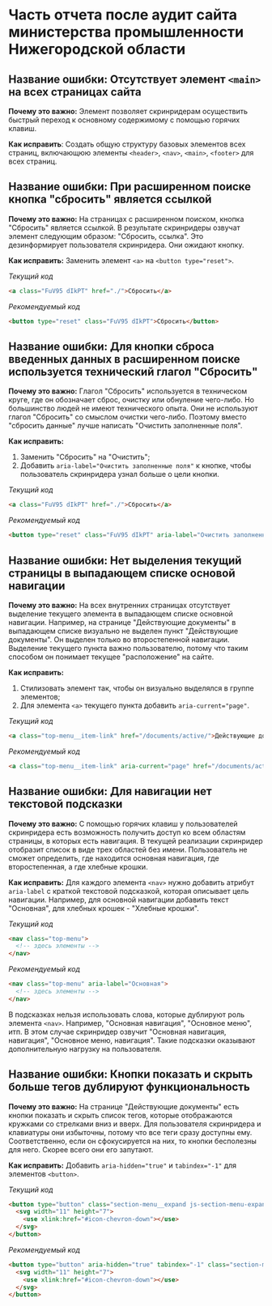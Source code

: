 # Часть отчета после аудит сайта министерства промышленности Нижегородской области
## Название ошибки: Отсутствует элемент `<main>` на всех страницах сайта
**Почему это важно:** Элемент позволяет скринридерам осуществить быстрый переход к основному содержимому с помощью горячих клавиш.

**Как исправить**: Создать общую структуру базовых элементов всех страниц, включающюю элементы `<header>`, `<nav>`, `<main>`, `<footer>` для всех страниц.

## Название ошибки: При расширенном поиске кнопка "сбросить" является ссылкой
**Почему это важно:** На страницах с расширенном поиском, кнопка "Сбросить" является ссылкой. В результате скринридеры озвучат элемент следующим образом: "Сбросить, ссылка". Это дезинформирует пользователя скринридера. Они ожидают кнопку.

**Как исправить:** Заменить элемент `<a>` на `<button type="reset">`.

*Текущий код*
```html
<a class="FuV95 dIkPT" href="./">Сбросить</a>
```
*Рекомендуемый код*
```html
<button type="reset" class="FuV95 dIkPT">Сбросить</button>
```

## Название ошибки: Для кнопки сброса введенных данных в расширенном поиске используется технический глагол "Сбросить"
**Почему это важно:** Глагол "Сбросить" используется в техническом круге, где он обозначает сброс, очистку или обнуление чего-либо. Но большинство людей не имеют технического опыта. Они не используют глагол "Сбросить" со смыслом очистки чего-либо. Поэтому вместо "сбросить данные" лучше написать "Очистить заполненные поля".

**Как исправить:** 
1. Заменить "Сбросить" на "Очистить";
2. Добавить `aria-label="Очистить заполненные поля"` к кнопке, чтобы пользователь скринридера узнал больше о цели кнопки.
   
*Текущий код*
```html
<a class="FuV95 dIkPT" href="./">Сбросить</a>
```
*Рекомендуемый код*
```html
<button type="reset" class="FuV95 dIkPT" aria-label="Очистить заполненные поля">Очистить</button>
```

## Название ошибки: Нет выделения текущий страницы в выпадающем списке основой навигации
**Почему это важно:** На всех внутренних страницах отсутствует выделение текущего элемента в выпадающем списке основной навигации. Например, на странице "Действующие документы" в выпадающем списке визуально не выделен пункт "Действующие документы". Он выделен только во второстепенной навигации. Выделение текущего пункта важно пользователю, потому что таким способом он понимает текущее "расположение" на сайте.

**Как исправить:**
1. Стилизовать элемент так, чтобы он визуально выделялся в группе элементов;
2. Для элемента `<a>` текущего пункта добавить `aria-current="page"`.

*Текущий код*
```html
<a class="top-menu__item-link" href="/documents/active/">Действующие документы</a>
```
*Рекомендуемый код*
```html
<a class="top-menu__item-link" aria-current="page" href="/documents/active/">Действующие документы</a>
```

## Название ошибки: Для навигации нет текстовой подсказки
**Почему это важно:** С помощью горячих клавиш у пользователей скринридера есть возможность получить доступ ко всем областям страницы, в которых есть навигация. В текущей реализации скринридер отобразит список в виде трех областей без имени. Пользователь не сможет определить, где находится основная навигация, где второстепенная, а где хлебные крошки.

**Как исправить:** Для каждого элемента `<nav>` нужно добавить атрибут `aria-label` с краткой текстовой подсказкой, которая описывает цель навигации. Например, для основной навигации добавить текст "Основная", для хлебных крошек - "Хлебные крошки".

*Текущий код*
```html
<nav class="top-menu">
  <!-- здесь элементы -->
</nav>
```
*Рекомендуемый код*
```html
<nav class="top-menu" aria-label="Основная">
  <!-- здесь элементы -->
</nav>
```

В подсказках нельзя использовать слова, которые дублируют роль элемента `<nav>`. Например, "Основная навигация", "Основное меню", итп. В этом случае скринридер озвучит "Основная навигация, навигация", "Основное меню, навигация".  Такие подсказки оказывают дополнительную нагрузку на пользователя.

## Название ошибки: Кнопки показать и скрыть больше тегов дублируют функциональность
**Почему это важно:** На странице "Действующие документы" есть кнопки показать и скрыть список тегов, которые отображаются кружками со стрелками вниз и вверх. Для пользователя скринридера и клавиатуры они избыточны, потому что все теги сразу доступны ему. Соответственно, если он сфокусируется на них, то кнопки бесполезны для него. Скорее всего они его запутают.

**Как исправить:** Добавить `aria-hidden="true"` и `tabindex="-1"` для элементов `<button>`.

*Текущий код*
```html
<button type="button" class="section-menu__expand js-section-menu-expand">
  <svg width="11" height="7">
    <use xlink:href="#icon-chevron-down"></use>
  </svg>
</button>
```
*Рекомендуемый код*
```html
<button type="button" aria-hidden="true" tabindex="-1" class="section-menu__expand js-section-menu-expand">
  <svg width="11" height="7">
    <use xlink:href="#icon-chevron-down"></use>
  </svg>
</button>
```
